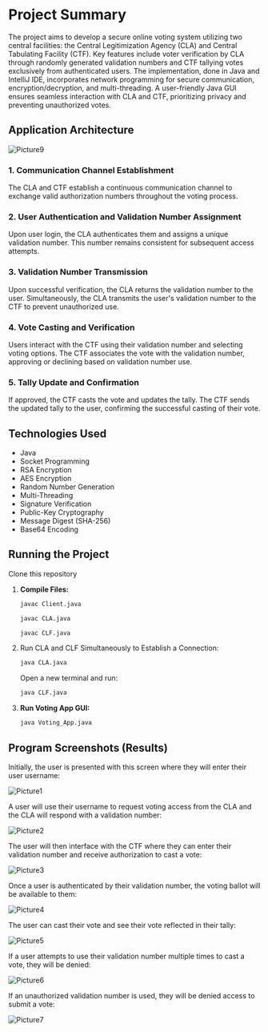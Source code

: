 # Project Summary

The project aims to develop a secure online voting system utilizing two central facilities: the Central Legitimization Agency (CLA) and Central Tabulating Facility (CTF). Key features include voter verification by CLA through randomly generated validation numbers and CTF tallying votes exclusively from authenticated users. The implementation, done in Java and IntelliJ IDE, incorporates network programming for secure communication, encryption/decryption, and multi-threading. A user-friendly Java GUI ensures seamless interaction with CLA and CTF, prioritizing privacy and preventing unauthorized votes.

## Application Architecture

![Picture9](https://github.com/dosawaru/Virtual-Election-System/assets/35234154/db6d43de-8cd4-4dc9-a239-647d4fd30988)

### 1. Communication Channel Establishment
The CLA and CTF establish a continuous communication channel to exchange valid authorization numbers throughout the voting process.

### 2. User Authentication and Validation Number Assignment
Upon user login, the CLA authenticates them and assigns a unique validation number. This number remains consistent for subsequent access attempts.

### 3. Validation Number Transmission
Upon successful verification, the CLA returns the validation number to the user. Simultaneously, the CLA transmits the user's validation number to the CTF to prevent unauthorized use.

### 4. Vote Casting and Verification
Users interact with the CTF using their validation number and selecting voting options. The CTF associates the vote with the validation number, approving or declining based on validation number use.

### 5. Tally Update and Confirmation
If approved, the CTF casts the vote and updates the tally. The CTF sends the updated tally to the user, confirming the successful casting of their vote.

## Technologies Used

- Java
- Socket Programming
- RSA Encryption
- AES Encryption
- Random Number Generation
- Multi-Threading
- Signature Verification
- Public-Key Cryptography
- Message Digest (SHA-256)
- Base64 Encoding

## Running the Project

Clone this repository

1. **Compile Files:**
   ```bash
   javac Client.java
    ```
   ```bash
   javac CLA.java
    ```
   ```bash
   javac CLF.java
    ```
   
2. Run CLA and CLF Simultaneously to Establish a Connection:
   ```bash
   java CLA.java
   ```
   Open a new terminal and run:
   ```bash
   java CLF.java
   ```
   
3. **Run Voting App GUI:**
   ```bash
   java Voting_App.java

## Program Screenshots (Results)

Initially, the user is presented with this screen where 
they will enter their user username:

![Picture1](https://github.com/dosawaru/Virtual-Election-System/assets/35234154/c3aa9ae4-f75c-482c-8208-d7f1d7c82099)

A user will use their username to request voting access 
from the CLA and the CLA will respond with a validation number:

![Picture2](https://github.com/dosawaru/Virtual-Election-System/assets/35234154/864f0643-77f3-4876-986f-83afbeb4ddf9)

The user will then interface with the CTF where they can 
enter their validation number and receive authorization to cast a vote:

![Picture3](https://github.com/dosawaru/Virtual-Election-System/assets/35234154/48e01986-5d51-41df-81d5-04550e55a667)

Once a user is authenticated by their validation number, 
the voting ballot will be available to them:

![Picture4](https://github.com/dosawaru/Virtual-Election-System/assets/35234154/175a7de5-a587-4de9-b918-1c908bff9d2c)

The user can cast their vote and see their vote reflected 
in their tally:

![Picture5](https://github.com/dosawaru/Virtual-Election-System/assets/35234154/b3c2f644-9705-493d-8be1-7dc4e274db11)

If a user attempts to use their validation number multiple 
times to cast a vote, they will be denied:

![Picture6](https://github.com/dosawaru/Virtual-Election-System/assets/35234154/a26436fb-419e-42fd-bfc4-adb6928cc44a)

If an unauthorized validation number is used, they will 
be denied access to submit a vote:

![Picture7](https://github.com/dosawaru/Virtual-Election-System/assets/35234154/98c41f4b-d1fc-41a3-99fa-76b50025d00a)
